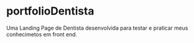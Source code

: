 # portfolioDentista
 Uma Landing Page de Dentista desenvolvida para testar e praticar meus conhecimetos em  front end.

